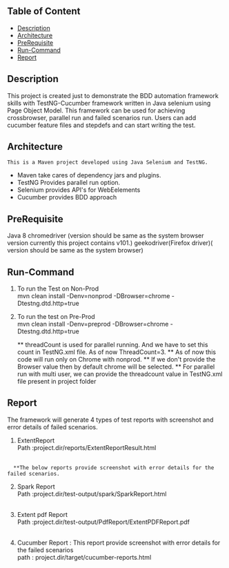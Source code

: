 
## Table of Content
- [Description](#description)
- [Architecture](#architecture)
- [PreRequisite](#prerequisite)
- [Run-Command](#run-command)
- [Report](#report)

## Description
   This project is created just to demonstrate the BDD automation framework skills with TestNG-Cucumber framework written in Java selenium using Page Object Model. This framework can be used for achieving crossbrowser, parallel run and failed scenarios run. Users can add cucumber feature files and stepdefs and can start writing the test.
## Architecture
    This is a Maven project developed using Java Selenium and TestNG.
- Maven take cares of dependency jars and plugins.
- TestNG Provides parallel run option.
- Selenium provides API's for WebEelements
- Cucumber provides BDD approach
  
## PreRequisite
  Java 8
  chromedriver (version should be same as the system browser version currently this project contains v101.)
  geekodriver(Firefox driver)( version should be same as the system browser)
  
## Run-Command
  1. To run the Test on Non-Prod<br/>
      mvn clean install -Denv=nonprod -DBrowser=chrome -Dtestng.dtd.http=true <br/>
      
  2.  To run the test on Pre-Prod<br/>
      mvn clean install -Denv=preprod -DBrowser=chrome -Dtestng.dtd.http=true<br/>
      
      ** threadCount is used for parallel running. And we have to set this count in TestNG.xml file. As of now ThreadCount=3.
      ** As of now this code will run only on Chrome with nonprod.
      ** If we don't provide the Browser value then by default chrome will be selected.
      ** For parallel run with multi user, we can provide the threadcount value in TestNG.xml file present in project folder
      
## Report
   The framework will generate 4 types of test reports with screenshot and error details of failed scenarios.<br/>
   1.  ExtentReport <br/>
      Path :project.dir/reports/ExtentReportResult.html<br/>
      <br/>
      
      **The below reports provide screenshot with error details for the failed scenarios.
      
   2. Spark Report <br/>
      Path :project.dir/test-output/spark/SparkReport.html<br/>
      <br/>
      
   3. Extent pdf Report <br/>
      Path :project.dir/test-output/PdfReport/ExtentPDFReport.pdf<br/>
      <br/>
      
   4. Cucumber Report : This report provide screenshot with error details for the failed scenarios<br/>
      path : project.dir/target/cucumber-reports.html
